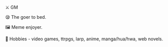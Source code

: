 ⚔ GM

😪 The goer to bed.

🖼 Meme enjoyer.

🎪 Hobbies - video games, ttrpgs, larp, anime, manga/hua/hwa, web novels.
<!---
GridMystic/GridMystic is a ✨ special ✨ repository because its `README.md` (this file) appears on your GitHub profile.
You can click the Preview link to take a look at your changes.
--->
